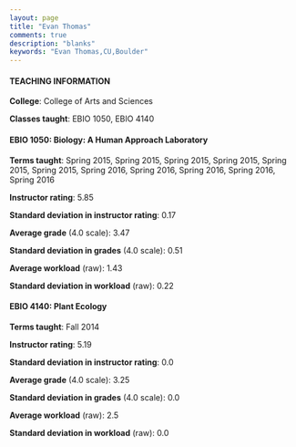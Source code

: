 ```yaml
---
layout: page
title: "Evan Thomas" 
comments: true
description: "blanks"
keywords: "Evan Thomas,CU,Boulder"
---
```

<head>
<script src="https://ajax.googleapis.com/ajax/libs/jquery/2.1.3/jquery.min.js"></script>
<script src="https://dl.dropboxusercontent.com/s/pc42nxpaw1ea4o9/highcharts.js?dl=0"></script>
<!-- <script src="../assets/js/highcharts.js"></script> -->
<style type="text/css">@font-face {
	font-family: "Bebas Neue";
	src: url(https://www.filehosting.org/file/details/544349/BebasNeue Regular.otf) format("opentype");
	}
	h1.Bebas { 
		font-family: "Bebas Neue", Verdana, Tahoma;
	}
</style>
</head>
	   
#### TEACHING INFORMATION

**College**: College of Arts and Sciences

**Classes taught**: EBIO 1050, EBIO 4140

#### EBIO 1050: Biology: A Human Approach Laboratory

**Terms taught**: Spring 2015, Spring 2015, Spring 2015, Spring 2015, Spring 2015, Spring 2015, Spring 2016, Spring 2016, Spring 2016, Spring 2016, Spring 2016

**Instructor rating**: 5.85

**Standard deviation in instructor rating**: 0.17

**Average grade** (4.0 scale): 3.47

**Standard deviation in grades** (4.0 scale): 0.51

**Average workload** (raw): 1.43

**Standard deviation in workload** (raw): 0.22

#### EBIO 4140: Plant Ecology

**Terms taught**: Fall 2014

**Instructor rating**: 5.19

**Standard deviation in instructor rating**: 0.0

**Average grade** (4.0 scale): 3.25

**Standard deviation in grades** (4.0 scale): 0.0

**Average workload** (raw): 2.5

**Standard deviation in workload** (raw): 0.0

